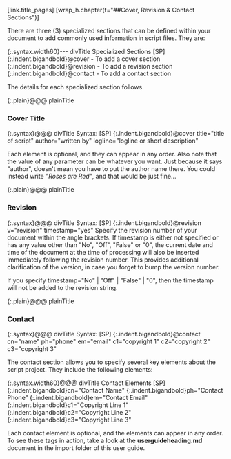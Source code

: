 [link.title_pages]
[wrap_h.chapter(t="##Cover, Revision & Contact Sections")]

There are three (3) specialized sections that can be defined within your document to add commonly used information in script files. They are:

{:.syntax.width60}--- divTitle Specialized Sections
    [SP]
    {:.indent.bigandbold}@cover - To add a cover section
    {:.indent.bigandbold}@revision - To add a revision section
    {:.indent.bigandbold}@contact - To add a contact section

The details for each specialized section follows.

{:.plain}@@@ plainTitle
### Cover Title

{:.syntax}@@@ divTitle Syntax:
    [SP]
    {:.indent.bigandbold}@cover title="title of script" author="written by" logline="logline or short description"

Each element is optional, and they can appear in any order. Also note that the value of any parameter can be whatever you want. Just because it says "author", doesn't mean you have to put the author name there. You could instead write *"Roses are Red"*, and that would be just fine...

{:.plain}@@@ plainTitle
### Revision

{:.syntax}@@@ divTitle Syntax:
    [SP]
    {:.indent.bigandbold}@revision v="revision" timestamp="yes"
Specify the revision number of your document within the angle brackets. If timestamp is either not specified or has any value other than "No", "Off", "False" or "0", the current date and time of the document at the time of processing will also be inserted immediately following the revision number. This provides additional clarification of the version, in case you forget to bump the version number.

If you specify timestamp="No" | "Off" | "False" | "0", then the timestamp will not be added to the revision string.

{:.plain}@@@ plainTitle
### Contact

{:.syntax}@@@ divTitle Syntax:
    [SP]
    {:.indent.bigandbold}@contact cn="name" ph="phone" em="email" c1="copyright 1" c2="copyright 2" c3="copyright 3"

The contact section allows you to specify several key elements about the script project. They include the following elements:

{:.syntax.width60}@@@ divTitle Contact Elements
    [SP]
    {:.indent.bigandbold}cn="Contact Name"
    {:.indent.bigandbold}ph="Contact Phone"
    {:.indent.bigandbold}em="Contact Email"
    {:.indent.bigandbold}c1="Copyright Line 1"
    {:.indent.bigandbold}c2="Copyright Line 2"
    {:.indent.bigandbold}c3="Copyright Line 3"

Each contact element is optional, and the elements can appear in any order. To see these tags in action, take a look at the **userguideheading.md** document in the import folder of this user guide.

